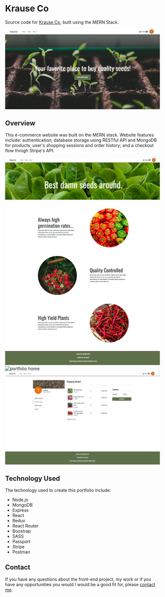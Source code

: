 # Krause Co

Source code for [Krause Co](https://krauseco.timkrause.dev/), built using the MERN Stack.

<img alt="portfolio home" src="./imgs/home.PNG">

## Overview

This e-commerce website was built on the MERN stack. Website features include: authentication; database storage using RESTful API and MongoDB for products, user's shopping sessions and order history; and a checkout flow throgh Stripe's API.


<img alt="portfolio home" src="./imgs/about.png">
<br />
<img alt="portfolio home" src="./imgs/shop.png">
<br />
<img alt="portfolio home" src="./imgs/account.png">


## Technology Used
The technology used to create this portfolio include:

- Node.js
- MongoDB
- Express
- React
- Redux
- React Router
- Boostrap
- SASS
- Passport
- Stripe
- Postman

## Contact
If you have any questions about the front-end project, my work or if you have any opportunities you would I would be a good fit for, please [contact me](https://timkrause.dev/#contact).
